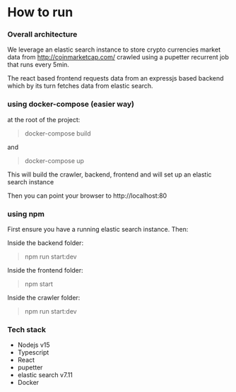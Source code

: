 # How to run

### Overall architecture
We leverage an elastic search instance to store crypto currencies market data from http://coinmarketcap.com/ crawled using a pupetter recurrent job that runs every 5min. 

The react based frontend requests data from an expressjs based backend which by its turn fetches data from elastic search.

### using docker-compose (easier way)
at the root of the project:

> docker-compose build

and

> docker-compose up

This will build the crawler, backend, frontend and will set up an elastic search instance 

Then you can point your browser to http://localhost:80

### using npm
First ensure you have a running elastic search instance. Then:

Inside the backend folder:
> npm run start:dev

Inside the frontend folder:
> npm start

Inside the crawler folder:
> npm run start:dev

### Tech stack
* Nodejs v15
* Typescript
* React
* pupetter
* elastic search v7.11
* Docker
